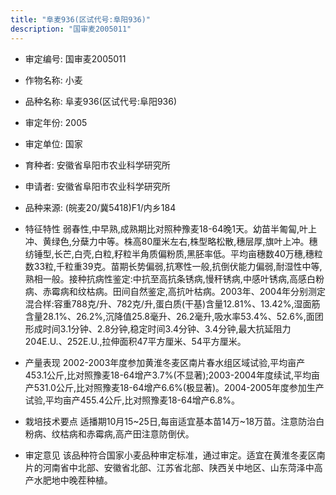 ```yaml
---
title: "阜麦936(区试代号:阜阳936)"
description: "国审麦2005011"
---
```

* 审定编号:  国审麦2005011

*  作物名称:  小麦

*  品种名称:  阜麦936(区试代号:阜阳936)

*  审定年份:  2005

*  审定单位:  国家

* 育种者:  安徽省阜阳市农业科学研究所

*  申请者:  安徽省阜阳市农业科学研究所

*  品种来源:  (皖麦20/冀5418)F1/内乡184

*  特征特性
弱春性,中早熟,成熟期比对照种豫麦18-64晚1天。幼苗半匍匐,叶上冲、黄绿色,分蘖力中等。株高80厘米左右,株型略松散,穗层厚,旗叶上冲。穗纺锤型,长芒,白壳,白粒,籽粒半角质偏粉质,黑胚率低。平均亩穗数40万穗,穗粒数33粒,千粒重39克。苗期长势偏弱,抗寒性一般,抗倒伏能力偏弱,耐湿性中等,熟相一般。接种抗病性鉴定:中抗至高抗条锈病,慢秆锈病,中感叶锈病,高感白粉病、赤霉病和纹枯病。田间自然鉴定,高抗叶枯病。2003年、2004年分别测定混合样:容重788克/升、782克/升,蛋白质(干基)含量12.81%、13.42%,湿面筋含量28.1%、26.2%,沉降值25.8毫升、26.2毫升,吸水率53.4%、52.6%,面团形成时间3.1分钟、2.8分钟,稳定时间3.4分钟、3.4分钟,最大抗延阻力204E.U.、252E.U.,拉伸面积47平方厘米、54平方厘米。

*  产量表现
2002-2003年度参加黄淮冬麦区南片春水组区域试验,平均亩产453.1公斤,比对照豫麦18-64增产3.7%(不显著);2003-2004年度续试,平均亩产531.0公斤,比对照豫麦18-64增产6.6%(极显著)。2004-2005年度参加生产试验,平均亩产455.4公斤,比对照豫麦18-64增产6.8%。

*  栽培技术要点
适播期10月15~25日,每亩适宜基本苗14万~18万苗。注意防治白粉病、纹枯病和赤霉病,高产田注意防倒伏。

*  审定意见
该品种符合国家小麦品种审定标准，通过审定。适宜在黄淮冬麦区南片的河南省中北部、安徽省北部、江苏省北部、陕西关中地区、山东菏泽中高产水肥地中晚茬种植。

